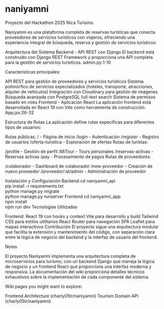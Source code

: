 # naniyamni
Proyecto del Hackathon 2025 Nica Turismo.

Naniyamni es una plataforma completa de reservas turísticas que conecta proveedores de servicios turísticos con viajeros, ofreciendo una experiencia integral de búsqueda, reserva y gestión de servicios turísticos.

Arquitectura del Sistema
Backend - API REST con Django
El backend está construido con Django REST Framework y proporciona una API completa para la gestión de servicios turísticos. admin.py:1-10

Características principales:

API REST para gestión de proveedores y servicios turísticos
Sistema polimórfico de servicios especializados (hoteles, transporte, atracciones, alquiler de vehículos)
Integración con Cloudinary para gestión de imágenes
Búsqueda avanzada con PostgreSQL full-text search
Sistema de permisos basado en roles
Frontend - Aplicación React
La aplicación frontend está desarrollada en React 19 con Vite como herramienta de construcción. App.jsx:26-32

Estructura de Rutas
La aplicación define rutas específicas para diferentes tipos de usuarios:

Rutas públicas:
/ - Página de inicio
/login - Autenticación
/register - Registro de usuarios
/oferta-turistica - Exploración de ofertas
Rutas de turistas:

/profile - Gestión de perfil
/MiTour - Tours personales
/reservas-activas - Reservas activas
/pay - Procesamiento de pagos
Rutas de proveedores:

/colaborador - Dashboard de colaborador
/new-proveedor - Creación de nuevo proveedor
/proveedor/:id/admin - Administración de proveedor

Instalación y Configuración
Backend
cd naniyamni_api  
pip install -r requirements.txt  
python manage.py migrate  
python manage.py runserver
Frontend
cd naniyamni_app  
npm install  
npm run dev
Tecnologías Utilizadas

Frontend:
React 19 con hooks y context
Vite para desarrollo y build
Tailwind CSS para estilos utilitarios
React Router para navegación SPA
Leaflet para mapas interactivos
Contribución
El proyecto sigue una arquitectura modular que facilita la extensión y mantenimiento del código, con separación clara entre la lógica de negocio del backend y la interfaz de usuario del frontend.

Notes

El proyecto Naniyamni implementa una arquitectura completa de microservicios para turismo, con un backend Django que maneja la lógica de negocio y un frontend React que proporciona una interfaz moderna y responsiva. La documentación del wiki proporciona detalles técnicos exhaustivos sobre la implementación de cada componente del sistema.

Wiki pages you might want to explore:

Frontend Architecture (charly05tr/naniyamni)
Tourism Domain API (charly05tr/naniyamni)